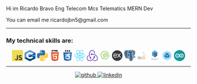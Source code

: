<p>Hi im Ricardo Bravo Eng Telecom Mcs Telematics MERN Dev</p> 
<p>You can email me ricardojbn5@gmail.com</p> 

---  

### My technical skills are:  
<p align="center">
  <img src="https://github.com/RicardoBravo92/RicardoBravo92/blob/main/img/skills/javascript.png" width="30" height="30" align="center"/>
  <img src="https://github.com/RicardoBravo92/RicardoBravo92/blob/main/img/skills/c++.png" width="30" height="30" align="center"/>
  <img src="https://github.com/RicardoBravo92/RicardoBravo92/blob/main/img/skills/python.png" width="30" height="30" align="center"/>
  <img src="https://github.com/RicardoBravo92/RicardoBravo92/blob/main/img/skills/html5.png" width="30" height="30" align="center"/>
  <img src="https://github.com/RicardoBravo92/RicardoBravo92/blob/main/img/skills/css.png" width="30" height="30" align="center"/>
  <img src="https://github.com/RicardoBravo92/RicardoBravo92/blob/main/img/skills/react.png" width="30" height="30" align="center"/>
  <img src="https://github.com/RicardoBravo92/RicardoBravo92/blob/main/img/skills/redux.png" width="30" height="30" align="center"/>
  <img src="https://github.com/RicardoBravo92/RicardoBravo92/blob/main/img/skills/nodejs.png" width="30" height="30" align="center"/>
  <img src="https://github.com/RicardoBravo92/RicardoBravo92/blob/main/img/skills/express.png" width="30" height="30" align="center"/>
  <img src="https://github.com/RicardoBravo92/RicardoBravo92/blob/main/img/skills/postgresql.png" width="30" height="30" align="center"/>
  <img src="https://github.com/RicardoBravo92/RicardoBravo92/blob/main/img/skills/mysql.svg" width="30" height="30" align="center"/>
  <img src="https://github.com/RicardoBravo92/RicardoBravo92/blob/main/img/skills/sequelize.png" width="30" height="30" align="center"/>
  <img src="https://github.com/RicardoBravo92/RicardoBravo92/blob/main/img/skills/webpack.png" width="30" height="30" align="center"/>
  <img src="https://github.com/RicardoBravo92/RicardoBravo92/blob/main/img/skills/arduino.png" width="30" height="30" align="center"/>
</p>  

---  

<p align="center">
    <a href="https://github.com/RicardoBravo92">
      <img src='https://cdn.jsdelivr.net/npm/simple-icons@3.0.1/icons/github.svg' alt='github' height='40'>
    </a>
    <a href="https://https://www.linkedin.com/in/ricardo-bravo-neri-8b9183a7/?locale=en_US">
      <img src='https://cdn.jsdelivr.net/npm/simple-icons@3.0.1/icons/linkedin.svg' alt='linkedin' height='40'>
    </a>
</p>

